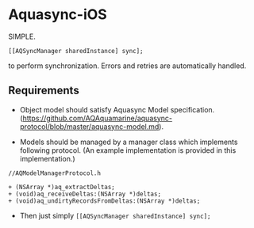 Aquasync-iOS
====================

SIMPLE.

```objc
[[AQSyncManager sharedInstance] sync];
```

to perform synchronization.
Errors and retries are automatically handled.

Requirements
---

- Object model should satisfy Aquasync Model specification. (https://github.com/AQAquamarine/aquasync-protocol/blob/master/aquasync-model.md). 


- Models should be managed by a manager class which implements following protocol. (An example implementation is provided in this implementation.)

```objc
//AQModelManagerProtocol.h

+ (NSArray *)aq_extractDeltas;
+ (void)aq_receiveDeltas:(NSArray *)deltas;
+ (void)aq_undirtyRecordsFromDeltas:(NSArray *)deltas;
```

- Then just simply `[[AQSyncManager sharedInstance] sync];`
